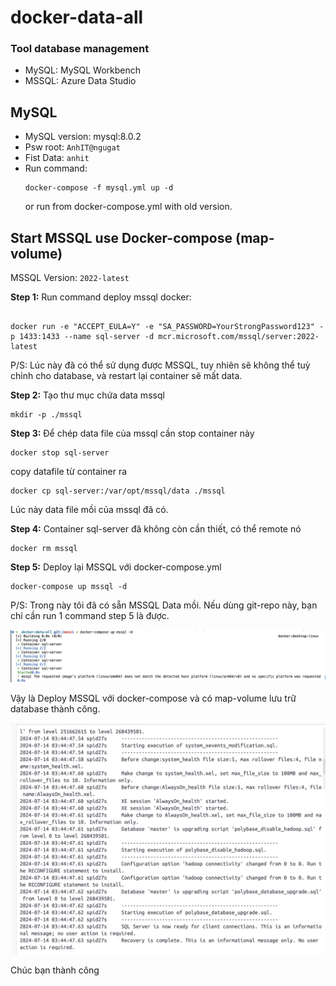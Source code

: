 # docker-data-all

### Tool database management
- MySQL: MySQL Workbench
- MSSQL: Azure Data Studio

## MySQL

- MySQL version: mysql:8.0.2
- Psw root: `AnhIT@ngugat`
- Fist Data: `anhit`
- Run command:
  ```
  docker-compose -f mysql.yml up -d
  ```
  or run from docker-compose.yml with old version.

## Start MSSQL use Docker-compose (map-volume)

MSSQL Version: `2022-latest`

**Step 1:** Run command deploy mssql docker:

```

docker run -e "ACCEPT_EULA=Y" -e "SA_PASSWORD=YourStrongPassword123" -p 1433:1433 --name sql-server -d mcr.microsoft.com/mssql/server:2022-latest
```

P/S: Lúc này đã có thể sử dụng được MSSQL, tuy nhiên sẽ không thể tuỳ chỉnh cho database, và restart lại container sẽ mất data.

**Step 2:** Tạo thư mục chứa data mssql

```
mkdir -p ./mssql
```

**Step 3:** Để chép data file của mssql cần stop container này

```
docker stop sql-server
```

copy datafile từ container ra

```
docker cp sql-server:/var/opt/mssql/data ./mssql
```

Lúc này data file mồi của mssql đã có.

**Step 4:** Container sql-server đã không còn cần thiết, có thể remote nó

```
docker rm mssql
```

**Step 5:** Deploy lại MSSQL với docker-compose.yml

```
docker-compose up mssql -d
```

P/S: Trong này tôi đã có sẵn MSSQL Data mồi. Nếu dùng git-repo này, bạn chỉ cần run 1 command step 5 là được.

![image](.img/mssql-dp.png)

Vậy là Deploy MSSQL với docker-compose và có map-volume lưu trữ database thành công.

![image](.img/mssql-done.png)

Chúc bạn thành công
